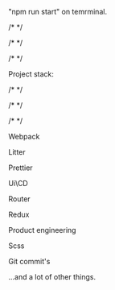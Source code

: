 "npm run start" on temrminal.

/* */

/* */

/* */


Project stack:

/* */

/* */

/* */

Webpack

Litter

Prettier

Ui\CD

Router

Redux

Product engineering

Scss

Git commit's

...and a lot of other things.

